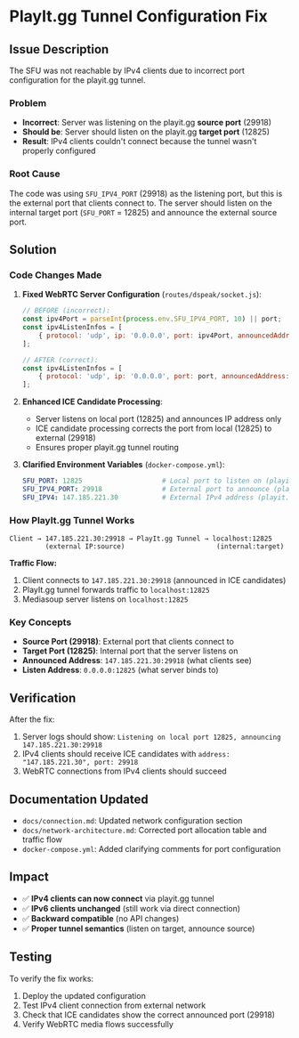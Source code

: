 # PlayIt.gg Tunnel Configuration Fix

## Issue Description

The SFU was not reachable by IPv4 clients due to incorrect port configuration for the playit.gg tunnel.

### Problem
- **Incorrect**: Server was listening on the playit.gg **source port** (29918) 
- **Should be**: Server should listen on the playit.gg **target port** (12825)
- **Result**: IPv4 clients couldn't connect because the tunnel wasn't properly configured

### Root Cause
The code was using `SFU_IPV4_PORT` (29918) as the listening port, but this is the external port that clients connect to. The server should listen on the internal target port (`SFU_PORT` = 12825) and announce the external source port.

## Solution

### Code Changes Made

1. **Fixed WebRTC Server Configuration** (`routes/dspeak/socket.js`):
   ```javascript
   // BEFORE (incorrect):
   const ipv4Port = parseInt(process.env.SFU_IPV4_PORT, 10) || port;
   const ipv4ListenInfos = [
       { protocol: 'udp', ip: '0.0.0.0', port: ipv4Port, announcedAddress: announcedIpV4 }
   ];

   // AFTER (correct):
   const ipv4ListenInfos = [
       { protocol: 'udp', ip: '0.0.0.0', port: port, announcedAddress: announcedIpV4 }
   ];
   ```

2. **Enhanced ICE Candidate Processing**:
   - Server listens on local port (12825) and announces IP address only
   - ICE candidate processing corrects the port from local (12825) to external (29918)
   - Ensures proper playit.gg tunnel routing

3. **Clarified Environment Variables** (`docker-compose.yml`):
   ```yaml
   SFU_PORT: 12825                    # Local port to listen on (playit.gg target port)
   SFU_IPV4_PORT: 29918               # External port to announce (playit.gg source port) 
   SFU_IPV4: 147.185.221.30           # External IPv4 address (playit.gg tunnel IP)
   ```

### How PlayIt.gg Tunnel Works

```
Client → 147.185.221.30:29918 → PlayIt.gg Tunnel → localhost:12825
         (external IP:source)                       (internal:target)
```

**Traffic Flow:**
1. Client connects to `147.185.221.30:29918` (announced in ICE candidates)
2. PlayIt.gg tunnel forwards traffic to `localhost:12825` 
3. Mediasoup server listens on `localhost:12825`

### Key Concepts

- **Source Port (29918)**: External port that clients connect to
- **Target Port (12825)**: Internal port that the server listens on
- **Announced Address**: `147.185.221.30:29918` (what clients see)
- **Listen Address**: `0.0.0.0:12825` (what server binds to)

## Verification

After the fix:
1. Server logs should show: `Listening on local port 12825, announcing 147.185.221.30:29918`
2. IPv4 clients should receive ICE candidates with `address: "147.185.221.30", port: 29918`
3. WebRTC connections from IPv4 clients should succeed

## Documentation Updated

- `docs/connection.md`: Updated network configuration section
- `docs/network-architecture.md`: Corrected port allocation table and traffic flow
- `docker-compose.yml`: Added clarifying comments for port configuration

## Impact

- ✅ **IPv4 clients can now connect** via playit.gg tunnel
- ✅ **IPv6 clients unchanged** (still work via direct connection)
- ✅ **Backward compatible** (no API changes)
- ✅ **Proper tunnel semantics** (listen on target, announce source)

## Testing

To verify the fix works:
1. Deploy the updated configuration
2. Test IPv4 client connection from external network
3. Check that ICE candidates show the correct announced port (29918)
4. Verify WebRTC media flows successfully
